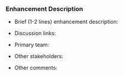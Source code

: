 <!-- 
	Please fill out the following questions when adding/updating an enhancement in the openshift/enhancements repo
-->
### Enhancement Description

<!-- short description of enhancement-->  
- Brief (1-2 lines) enhancement description:

<!-- link to related discussions about this enhancement, for example a github issue, RFE or public mailing list link if available -->
- Discussion links:

<!-- add which team will be primarily responsible for owning and maintaining this enhancement -->
- Primary team:

<!-- add any other teams that must review or will be impacted by this enhancement -->
- Other stakeholders:

<!-- other comments or additional information -->
- Other comments:
